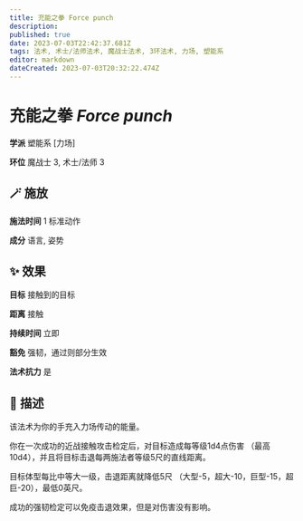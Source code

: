 ```yaml
---
title: 充能之拳 Force punch
description: 
published: true
date: 2023-07-03T22:42:37.681Z
tags: 法术, 术士/法师法术, 魔战士法术, 3环法术, 力场, 塑能系
editor: markdown
dateCreated: 2023-07-03T20:32:22.474Z
---
```


# **充能之拳** *Force punch*

**学派** 塑能系 \[力场\] 

**环位** 魔战士 3, 术士/法师 3

## 🪄 施放

**施法时间** 1 标准动作

**成分** 语言, 姿势

## ✨ 效果 

**目标** 接触到的目标 

**距离** 接触  

**持续时间** 立即 

**豁免** 强韧，通过则部分生效

**法术抗力** 是

## 📖 描述

该法术为你的手充入力场传动的能量。

你在一次成功的近战接触攻击检定后，对目标造成每等级1d4点伤害 （最高10d4），并且将目标击退每两施法者等级5尺的直线距离。

目标体型每比中等大一级，击退距离就降低5尺 （大型-5，超大-10，巨型-15，超巨-20），最低0英尺。

成功的强韧检定可以免疫击退效果，但是对伤害没有影响。
    
